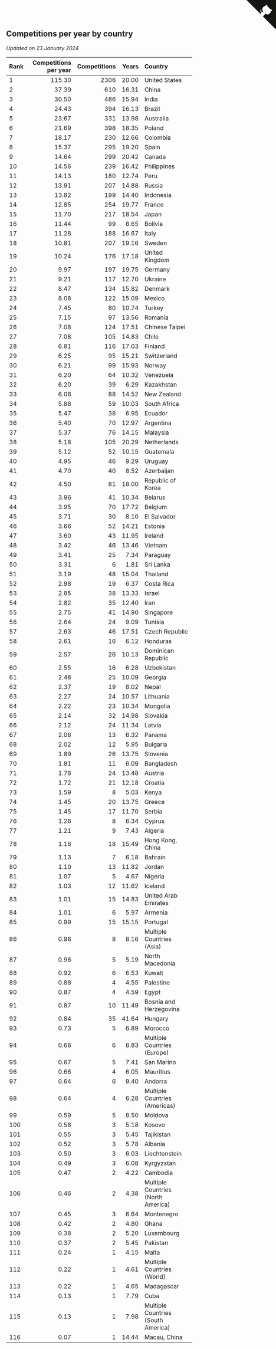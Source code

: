 ## Competitions per year by country

*Updated on 23 January 2024*

| Rank | Competitions per year | Competitions | Years | Country |
| :--- | ---: | ---: | ---: | :--- |
| 1 | 115.30 | 2306 | 20.00 | United States |
| 2 | 37.39 | 610 | 16.31 | China |
| 3 | 30.50 | 486 | 15.94 | India |
| 4 | 24.43 | 394 | 16.13 | Brazil |
| 5 | 23.67 | 331 | 13.98 | Australia |
| 6 | 21.69 | 398 | 18.35 | Poland |
| 7 | 18.17 | 230 | 12.66 | Colombia |
| 8 | 15.37 | 295 | 19.20 | Spain |
| 9 | 14.64 | 299 | 20.42 | Canada |
| 10 | 14.56 | 239 | 16.42 | Philippines |
| 11 | 14.13 | 180 | 12.74 | Peru |
| 12 | 13.91 | 207 | 14.88 | Russia |
| 13 | 13.82 | 199 | 14.40 | Indonesia |
| 14 | 12.85 | 254 | 19.77 | France |
| 15 | 11.70 | 217 | 18.54 | Japan |
| 16 | 11.44 | 99 | 8.65 | Bolivia |
| 17 | 11.28 | 188 | 16.67 | Italy |
| 18 | 10.81 | 207 | 19.16 | Sweden |
| 19 | 10.24 | 176 | 17.18 | United Kingdom |
| 20 | 9.97 | 197 | 19.75 | Germany |
| 21 | 9.21 | 117 | 12.70 | Ukraine |
| 22 | 8.47 | 134 | 15.82 | Denmark |
| 23 | 8.08 | 122 | 15.09 | Mexico |
| 24 | 7.45 | 80 | 10.74 | Turkey |
| 25 | 7.15 | 97 | 13.56 | Romania |
| 26 | 7.08 | 124 | 17.51 | Chinese Taipei |
| 27 | 7.08 | 105 | 14.83 | Chile |
| 28 | 6.81 | 116 | 17.03 | Finland |
| 29 | 6.25 | 95 | 15.21 | Switzerland |
| 30 | 6.21 | 99 | 15.93 | Norway |
| 31 | 6.20 | 64 | 10.32 | Venezuela |
| 32 | 6.20 | 39 | 6.29 | Kazakhstan |
| 33 | 6.06 | 88 | 14.52 | New Zealand |
| 34 | 5.88 | 59 | 10.03 | South Africa |
| 35 | 5.47 | 38 | 6.95 | Ecuador |
| 36 | 5.40 | 70 | 12.97 | Argentina |
| 37 | 5.37 | 76 | 14.15 | Malaysia |
| 38 | 5.18 | 105 | 20.29 | Netherlands |
| 39 | 5.12 | 52 | 10.15 | Guatemala |
| 40 | 4.95 | 46 | 9.29 | Uruguay |
| 41 | 4.70 | 40 | 8.52 | Azerbaijan |
| 42 | 4.50 | 81 | 18.00 | Republic of Korea |
| 43 | 3.96 | 41 | 10.34 | Belarus |
| 44 | 3.95 | 70 | 17.72 | Belgium |
| 45 | 3.71 | 30 | 8.10 | El Salvador |
| 46 | 3.66 | 52 | 14.21 | Estonia |
| 47 | 3.60 | 43 | 11.95 | Ireland |
| 48 | 3.42 | 46 | 13.46 | Vietnam |
| 49 | 3.41 | 25 | 7.34 | Paraguay |
| 50 | 3.31 | 6 | 1.81 | Sri Lanka |
| 51 | 3.19 | 48 | 15.04 | Thailand |
| 52 | 2.98 | 19 | 6.37 | Costa Rica |
| 53 | 2.85 | 38 | 13.33 | Israel |
| 54 | 2.82 | 35 | 12.40 | Iran |
| 55 | 2.75 | 41 | 14.90 | Singapore |
| 56 | 2.64 | 24 | 9.09 | Tunisia |
| 57 | 2.63 | 46 | 17.51 | Czech Republic |
| 58 | 2.61 | 16 | 6.12 | Honduras |
| 59 | 2.57 | 26 | 10.13 | Dominican Republic |
| 60 | 2.55 | 16 | 6.28 | Uzbekistan |
| 61 | 2.48 | 25 | 10.09 | Georgia |
| 62 | 2.37 | 19 | 8.02 | Nepal |
| 63 | 2.27 | 24 | 10.57 | Lithuania |
| 64 | 2.22 | 23 | 10.34 | Mongolia |
| 65 | 2.14 | 32 | 14.98 | Slovakia |
| 66 | 2.12 | 24 | 11.34 | Latvia |
| 67 | 2.06 | 13 | 6.32 | Panama |
| 68 | 2.02 | 12 | 5.95 | Bulgaria |
| 69 | 1.89 | 26 | 13.75 | Slovenia |
| 70 | 1.81 | 11 | 6.09 | Bangladesh |
| 71 | 1.78 | 24 | 13.48 | Austria |
| 72 | 1.72 | 21 | 12.18 | Croatia |
| 73 | 1.59 | 8 | 5.03 | Kenya |
| 74 | 1.45 | 20 | 13.75 | Greece |
| 75 | 1.45 | 17 | 11.70 | Serbia |
| 76 | 1.26 | 8 | 6.34 | Cyprus |
| 77 | 1.21 | 9 | 7.43 | Algeria |
| 78 | 1.16 | 18 | 15.49 | Hong Kong, China |
| 79 | 1.13 | 7 | 6.18 | Bahrain |
| 80 | 1.10 | 13 | 11.82 | Jordan |
| 81 | 1.07 | 5 | 4.67 | Nigeria |
| 82 | 1.03 | 12 | 11.62 | Iceland |
| 83 | 1.01 | 15 | 14.83 | United Arab Emirates |
| 84 | 1.01 | 6 | 5.97 | Armenia |
| 85 | 0.99 | 15 | 15.15 | Portugal |
| 86 | 0.98 | 8 | 8.16 | Multiple Countries (Asia) |
| 87 | 0.96 | 5 | 5.19 | North Macedonia |
| 88 | 0.92 | 6 | 6.53 | Kuwait |
| 89 | 0.88 | 4 | 4.55 | Palestine |
| 90 | 0.87 | 4 | 4.59 | Egypt |
| 91 | 0.87 | 10 | 11.49 | Bosnia and Herzegovina |
| 92 | 0.84 | 35 | 41.64 | Hungary |
| 93 | 0.73 | 5 | 6.89 | Morocco |
| 94 | 0.68 | 6 | 8.83 | Multiple Countries (Europe) |
| 95 | 0.67 | 5 | 7.41 | San Marino |
| 96 | 0.66 | 4 | 6.05 | Mauritius |
| 97 | 0.64 | 6 | 9.40 | Andorra |
| 98 | 0.64 | 4 | 6.28 | Multiple Countries (Americas) |
| 99 | 0.59 | 5 | 8.50 | Moldova |
| 100 | 0.58 | 3 | 5.18 | Kosovo |
| 101 | 0.55 | 3 | 5.45 | Tajikistan |
| 102 | 0.52 | 3 | 5.78 | Albania |
| 103 | 0.50 | 3 | 6.03 | Liechtenstein |
| 104 | 0.49 | 3 | 6.08 | Kyrgyzstan |
| 105 | 0.47 | 2 | 4.22 | Cambodia |
| 106 | 0.46 | 2 | 4.38 | Multiple Countries (North America) |
| 107 | 0.45 | 3 | 6.64 | Montenegro |
| 108 | 0.42 | 2 | 4.80 | Ghana |
| 109 | 0.38 | 2 | 5.20 | Luxembourg |
| 110 | 0.37 | 2 | 5.45 | Pakistan |
| 111 | 0.24 | 1 | 4.15 | Malta |
| 112 | 0.22 | 1 | 4.61 | Multiple Countries (World) |
| 113 | 0.22 | 1 | 4.65 | Madagascar |
| 114 | 0.13 | 1 | 7.79 | Cuba |
| 115 | 0.13 | 1 | 7.98 | Multiple Countries (South America) |
| 116 | 0.07 | 1 | 14.44 | Macau, China |


<a href="https://github.com/JustinTimeCuber/wca_statistics" class="github-corner" aria-label="View source on Github"><svg width="80" height="80" viewBox="0 0 250 250" style="fill:#151513; color:#fff; position: absolute; top: 0; border: 0; right: 0;" aria-hidden="true"><path d="M0,0 L115,115 L130,115 L142,142 L250,250 L250,0 Z"></path><path d="M128.3,109.0 C113.8,99.7 119.0,89.6 119.0,89.6 C122.0,82.7 120.5,78.6 120.5,78.6 C119.2,72.0 123.4,76.3 123.4,76.3 C127.3,80.9 125.5,87.3 125.5,87.3 C122.9,97.6 130.6,101.9 134.4,103.2" fill="currentColor" style="transform-origin: 130px 106px;" class="octo-arm"></path><path d="M115.0,115.0 C114.9,115.1 118.7,116.5 119.8,115.4 L133.7,101.6 C136.9,99.2 139.9,98.4 142.2,98.6 C133.8,88.0 127.5,74.4 143.8,58.0 C148.5,53.4 154.0,51.2 159.7,51.0 C160.3,49.4 163.2,43.6 171.4,40.1 C171.4,40.1 176.1,42.5 178.8,56.2 C183.1,58.6 187.2,61.8 190.9,65.4 C194.5,69.0 197.7,73.2 200.1,77.6 C213.8,80.2 216.3,84.9 216.3,84.9 C212.7,93.1 206.9,96.0 205.4,96.6 C205.1,102.4 203.0,107.8 198.3,112.5 C181.9,128.9 168.3,122.5 157.7,114.1 C157.9,116.9 156.7,120.9 152.7,124.9 L141.0,136.5 C139.8,137.7 141.6,141.9 141.8,141.8 Z" fill="currentColor" class="octo-body"></path></svg></a><style>.github-corner:hover .octo-arm{animation:octocat-wave 560ms ease-in-out}@keyframes octocat-wave{0%,100%{transform:rotate(0)}20%,60%{transform:rotate(-25deg)}40%,80%{transform:rotate(10deg)}}@media (max-width:500px){.github-corner:hover .octo-arm{animation:none}.github-corner .octo-arm{animation:octocat-wave 560ms ease-in-out}}</style>
